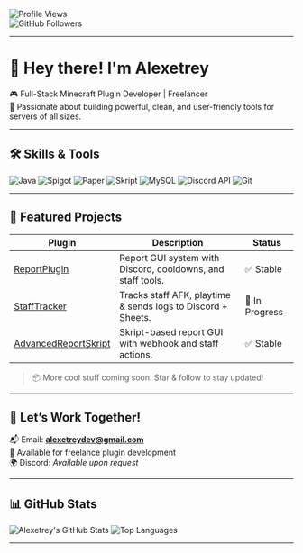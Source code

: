 <!-- GitHub Profile README for alexetrey -->

![Profile Views](https://komarev.com/ghpvc/?username=alexetrey&style=flat-square)  
![GitHub Followers](https://img.shields.io/github/followers/alexetrey?style=social)

---

# 👋 Hey there! I'm **Alexetrey**

🎮 Full-Stack Minecraft Plugin Developer | Freelancer  
🧠 Passionate about building powerful, clean, and user-friendly tools for servers of all sizes.  

---

## 🛠️ Skills & Tools

![Java](https://img.shields.io/badge/Java-ED8B00?style=for-the-badge&logo=java&logoColor=white)
![Spigot](https://img.shields.io/badge/Spigot-Powered-orange?style=for-the-badge)
![Paper](https://img.shields.io/badge/Paper-API-white?style=for-the-badge)
![Skript](https://img.shields.io/badge/Skript-Advanced-lightgrey?style=for-the-badge)
![MySQL](https://img.shields.io/badge/MySQL-00758F?style=for-the-badge&logo=mysql&logoColor=white)
![Discord API](https://img.shields.io/badge/Discord-Webhook-blue?style=for-the-badge&logo=discord)
![Git](https://img.shields.io/badge/Git-VersionControl-orange?style=for-the-badge)

---

## 🚀 Featured Projects

| Plugin | Description | Status |
|--------|-------------|--------|
| [ReportPlugin](https://github.com/alexetrey/ReportPlugin) | Report GUI system with Discord, cooldowns, and staff tools. | ✅ Stable |
| [StaffTracker](https://github.com/alexetrey/StaffTracker) | Tracks staff AFK, playtime & sends logs to Discord + Sheets. | 🚧 In Progress |
| [AdvancedReportSkript](https://github.com/alexetrey/AdvancedReportSkript) | Skript-based report GUI with webhook and staff actions. | ✅ Stable |

> 📦 More cool stuff coming soon. Star & follow to stay updated!

---

## 📩 Let’s Work Together!

📬 Email: **alexetreydev@gmail.com**  
🤝 Available for freelance plugin development  
🌍 Discord: *Available upon request*

---

## 📊 GitHub Stats

![Alexetrey's GitHub Stats](https://github-readme-stats.vercel.app/api?username=alexetrey&show_icons=true&theme=tokyonight)
![Top Languages](https://github-readme-stats.vercel.app/api/top-langs/?username=alexetrey&layout=compact&theme=tokyonight)

---
